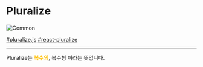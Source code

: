 # Pluralize

![Common](https://raw.githubusercontent.com/meotitda/DICTIONARY/master/2TAT1C/Label_Common.png)

<a href="https://github.com/blakeembrey/pluralize">#pluralize.js</a>
<a href="https://github.com/tsmith123/react-pluralize">#react-pluralize</a>

---

Pluralize는 <span style="color:#FFBF00; font-weight:bold;">복수의</span>, 복수형 이라는 뜻입니다.

